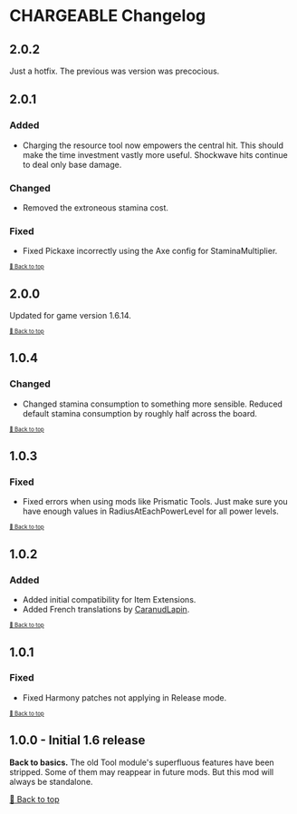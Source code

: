 ﻿# CHARGEABLE Changelog

## 2.0.2

Just a hotfix. The previous was version was precocious.

## 2.0.1

### Added

* Charging the resource tool now empowers the central hit. This should make the time investment vastly more useful. Shockwave hits continue to deal only base damage.

### Changed

* Removed the extroneous stamina cost.

### Fixed

* Fixed Pickaxe incorrectly using the Axe config for StaminaMultiplier.

<sup><sup>[🔼 Back to top](#chargeable-changelog)</sup></sup>

## 2.0.0

Updated for game version 1.6.14.

<sup><sup>[🔼 Back to top](#chargeable-changelog)</sup></sup>

## 1.0.4

### Changed

* Changed stamina consumption to something more sensible. Reduced default stamina consumption by roughly half across the board.

<sup><sup>[🔼 Back to top](#chargeable-changelog)</sup></sup>

## 1.0.3

### Fixed

* Fixed errors when using mods like Prismatic Tools. Just make sure you have enough values in RadiusAtEachPowerLevel for all power levels.

<sup><sup>[🔼 Back to top](#chargeable-changelog)</sup></sup>

## 1.0.2

### Added

* Added initial compatibility for Item Extensions.
* Added French translations by [CaranudLapin](https://github.com/CaranudLapin).

<sup><sup>[🔼 Back to top](#chargeable-changelog)</sup></sup>

## 1.0.1

### Fixed

* Fixed Harmony patches not applying in Release mode.

<sup><sup>[🔼 Back to top](#chargeable-changelog)</sup></sup>

## 1.0.0 - Initial 1.6 release

**Back to basics.** The old Tool module's superfluous features have been stripped. Some of them may reappear in future mods. But this mod will always be standalone.


[🔼 Back to top](#chargeable-changelog)